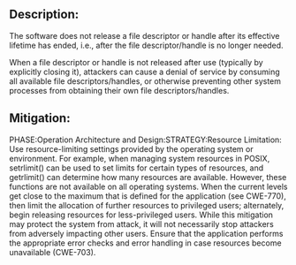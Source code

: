 ## Description:

The software does not release a file descriptor or handle after its effective lifetime has ended, i.e., after the file descriptor/handle is no longer needed.

When a file descriptor or handle is not released after use (typically by explicitly closing it), attackers can cause a denial of service by consuming all available file descriptors/handles, or otherwise preventing other system processes from obtaining their own file descriptors/handles.

## Mitigation:


PHASE:Operation Architecture and Design:STRATEGY:Resource Limitation:
Use resource-limiting settings provided by the operating system or environment. For example, when managing system resources in POSIX, setrlimit() can be used to set limits for certain types of resources, and getrlimit() can determine how many resources are available. However, these functions are not available on all operating systems. When the current levels get close to the maximum that is defined for the application (see CWE-770), then limit the allocation of further resources to privileged users; alternately, begin releasing resources for less-privileged users. While this mitigation may protect the system from attack, it will not necessarily stop attackers from adversely impacting other users. Ensure that the application performs the appropriate error checks and error handling in case resources become unavailable (CWE-703).

